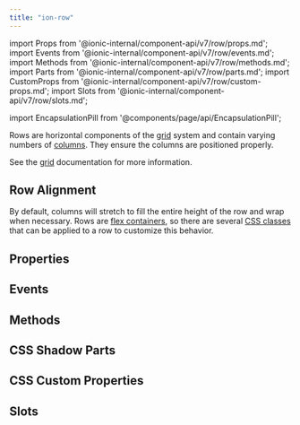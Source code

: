 ```yaml
---
title: "ion-row"
---
```


import Props from '@ionic-internal/component-api/v7/row/props.md';
import Events from '@ionic-internal/component-api/v7/row/events.md';
import Methods from '@ionic-internal/component-api/v7/row/methods.md';
import Parts from '@ionic-internal/component-api/v7/row/parts.md';
import CustomProps from '@ionic-internal/component-api/v7/row/custom-props.md';
import Slots from '@ionic-internal/component-api/v7/row/slots.md';

<head>
  <title>ion-row: Horizontal Row Components and Alignment | Ionic API Docs</title>
  <meta name="description" content="Rows are horizontal components of the grid system and contain varying numbers of columns. Read our ion-row API Docs for more information on alignment and usage." />
</head>

import EncapsulationPill from '@components/page/api/EncapsulationPill';

<EncapsulationPill type="shadow" />

Rows are horizontal components of the [grid](./grid) system and contain varying numbers of [columns](./col). They ensure the columns are positioned properly.

See the [grid](./grid) documentation for more information.


## Row Alignment

By default, columns will stretch to fill the entire height of the row and wrap when necessary. Rows are [flex containers](https://developer.mozilla.org/en-US/docs/Glossary/Flex_Container), so there are several [CSS classes](/docs/layout/css-utilities#flex-container-properties) that can be applied to a row to customize this behavior.




## Properties
<Props />

## Events
<Events />

## Methods
<Methods />

## CSS Shadow Parts
<Parts />

## CSS Custom Properties
<CustomProps />

## Slots
<Slots />
